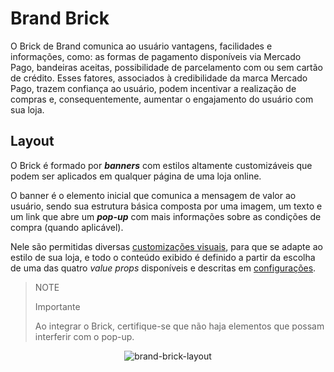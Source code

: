 # Brand Brick 

O Brick de Brand comunica ao usuário vantagens, facilidades e informações, como: as formas de pagamento disponíveis via Mercado Pago, bandeiras aceitas, possibilidade de parcelamento com ou sem cartão de crédito. Esses fatores, associados à credibilidade da marca Mercado Pago, trazem confiança ao usuário, podem incentivar a realização de compras e, consequentemente, aumentar o engajamento do usuário com sua loja.

## Layout 

O Brick é formado por **_banners_** com estilos altamente customizáveis que podem ser aplicados em qualquer página de uma loja online. 
 
O banner é o elemento inicial que comunica a mensagem de valor ao usuário, sendo sua estrutura básica composta por uma imagem, um texto e um link que abre um **_pop-up_** com mais informações sobre as condições de compra (quando aplicável).  

Nele são permitidas diversas [customizações visuais](), para que se adapte ao estilo de sua loja, e todo o conteúdo exibido é definido a partir da escolha de uma das quatro _value props_ disponíveis e descritas em [configurações]().

> NOTE
> 
> Importante
> 
> Ao integrar o Brick, certifique-se que não haja elementos que possam interferir com o pop-up.

<center>

![brand-brick-layout](checkout-bricks/brand-brick-layout.gif)

</center>